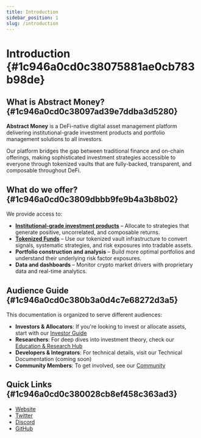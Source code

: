 ```yaml
---
title: Introduction
sidebar_position: 1
slug: /introduction
---
```




# Introduction {#1c946a0cd0c38075881ae0cb783b98de}


## What is Abstract Money? {#1c946a0cd0c38097ad39e7ddba3d5280}


**Abstract Money** is a DeFi-native digital asset management platform delivering institutional-grade investment products and portfolio management solutions to all investors.


Our platform bridges the gap between traditional finance and on-chain offerings, making sophisticated investment strategies accessible to everyone through tokenized vaults that are fully-backed, transparent, and composable throughout DeFi.


## What do we offer? {#1c946a0cd0c3809dbbb9fe9b4a3b8b02}


We provide access to:

- [**Institutional-grade investment products**](./category/investor-guide) – Allocate to strategies that generate positive, uncorrelated, and composable returns.
- [**Tokenized Funds**](./tokenized-funds) – Use our tokenized vault infrastructure to convert signals, systematic strategies, and risk exposures into tradable assets.
- **Portfolio construction and analysis** – Build more optimal portfolios and understand their underlying risk factor exposures.
- **Data and dashboards** – Monitor crypto market drivers with proprietary data and real-time analytics.

## Audience Guide {#1c946a0cd0c380b3a0d4c7e68272d3a5}


This documentation is organized to serve different audiences:

- **Investors & Allocators**: If you're looking to invest or allocate assets, start with our [Investor Guide](./category/investor-guide)
- **Researchers**: For deep dives into investment theory, check our [Education & Research Hub](./Education)
- **Developers & Integrators**: For technical details, visit our Technical Documentation (coming soon)
- **Community Members**: To get involved, see our [Community](./community)

## Quick Links {#1c946a0cd0c380028cb8ef458c363ad3}

- [Website](https://abstract.money/)
- [Twitter](https://twitter.com/AbstractSDK)
- [Discord](http://discord.gg/uch3Tq3aym)
- [GitHub](https://github.com/AbstractSDK)
